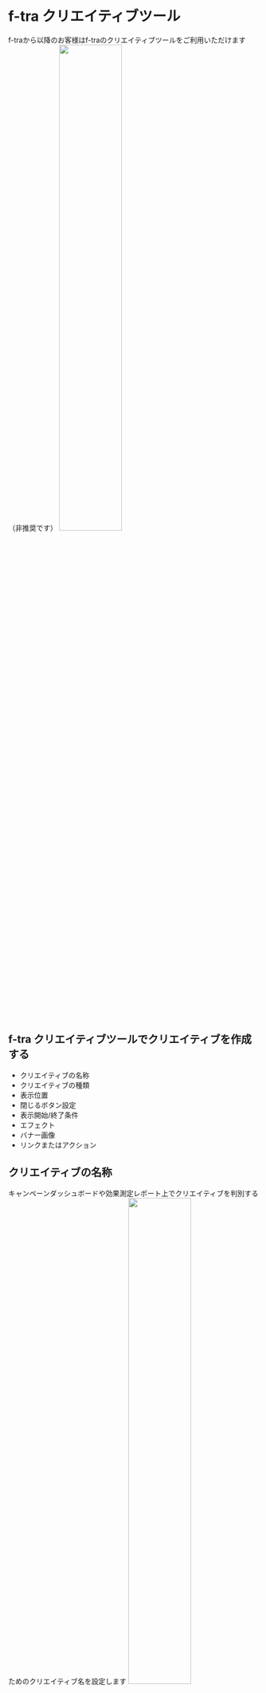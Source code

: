 # f-tra クリエイティブツール
f-traから以降のお客様はf-traのクリエイティブツールをご利用いただけます（非推奨です）
<img src="https://github.com/f-code/code-mc-docs/blob/master/ja/images/c0.PNG" width=50%>

## f-tra クリエイティブツールでクリエイティブを作成する
* クリエイティブの名称
* クリエイティブの種類
* 表示位置
* 閉じるボタン設定
* 表示開始/終了条件
* エフェクト
* バナー画像
* リンクまたはアクション


##  クリエイティブの名称
キャンペーンダッシュボードや効果測定レポート上でクリエイティブを判別するためのクリエイティブ名を設定します
<img src="https://github.com/f-code/code-mc-docs/blob/master/ja/images/c1.PNG" width=50%>


##  クリエイティブの種類
<img src="https://github.com/f-code/code-mc-docs/blob/master/ja/images/c2.PNG" width=50%>
クリエイティブの種類を指定します、f-traのクリエイティブには以下の4種類があります

### バナー表示（単一リンク）/（複数のリンク）
* 1枚画像を表示するバナーです
* 単一リンクではバナー全域へのクリックが同じリンク、またはアクションとなります
* 複数リンクではバナー上に矩形で個別リンクを設定出来ます

### メールアドレス登録
* アクセスしたユーザのメールアドレスを取得する事が可能です
  * 入力されたメールアドレスはCTAのサーバに送信されます
* 送信されたメールアドレスはダッシュボードからダウンロード可能です
* 入力画面/完了画面/エラー画面について文言/デザインの変更が可能です

### Facebookいいね
* いいね付与対象URLが任意に設定可能です
  * トップページなどサイト内任意のページ
  * Facebookページ
* いいね付与対象URLが空欄の場合、オファーが表示されたサイト内のページにいいねが付与されます


##  表示位置
<img src="https://github.com/f-code/code-mc-docs/blob/master/ja/images/c3.PNG" width=50%>
* クリエイティブの表示位置を指定します

##  閉じるボタン設定
<img src="https://github.com/f-code/code-mc-docs/blob/master/ja/images/c4.PNG" width=50%>
* 閉じるボタンの画像とサイズ、表示位置を選択します


##  表示開始/終了条件
<img src="https://github.com/f-code/code-mc-docs/blob/master/ja/images/c5.PNG" width=50%>
* クリエイティブの表示開始と終了の条件を設定します
  * 開始条件を指定しない場合、ページ読み込み時から表示します
  * 終了条件を指定しない場合、ユーザーが閉じるボタンを押さない限り表示します

##  エフェクト
<img src="https://github.com/f-code/code-mc-docs/blob/master/ja/images/c6.PNG" width=50%>
* 表示時のエフェクト（アニメーション）を指定します

##  バナー画像
<img src="https://github.com/f-code/code-mc-docs/blob/master/ja/images/c7.PNG" width=50%>
※ クリエイティブ種類にバナーを指定した場合に選択します
* クリエイティブに使用する画像を指定します
  * URLで指定する方法と画像をアップロードする方法があります
* 表示サイズを指定することができます
  * 指定しない場合元のサイズで表示されます
  * 縦横の片側だけ指定するとアスペクト比を保ってサイズ変更します

##  リンクまたはアクション
<img src="https://github.com/f-code/code-mc-docs/blob/master/ja/images/c8.PNG" width=50%>
※ クリエイティブ種類にバナーを指定した場合に選択します
* クリック時の遷移先またはアクションを指定します

##  いいね対象URL
<img src="https://github.com/f-code/code-mc-docs/blob/master/ja/images/c9.PNG" width=50%>
※ クリエイティブ種類にFBいいねを指定した場合に選択します
* いいねをするURLを指定します
* 空欄の場合、オファーの表示URLが対象となります

##  メールアドレス登録画面
<img src="https://github.com/f-code/code-mc-docs/blob/master/ja/images/c10.PNG" width=50%>
※ クリエイティブ種類にメールアドレス登録を指定した場合に選択します
* メールアドレス登録ポップアップの表示内容、入力完了後表示テキスト、エラー時表示テキストを指定します





